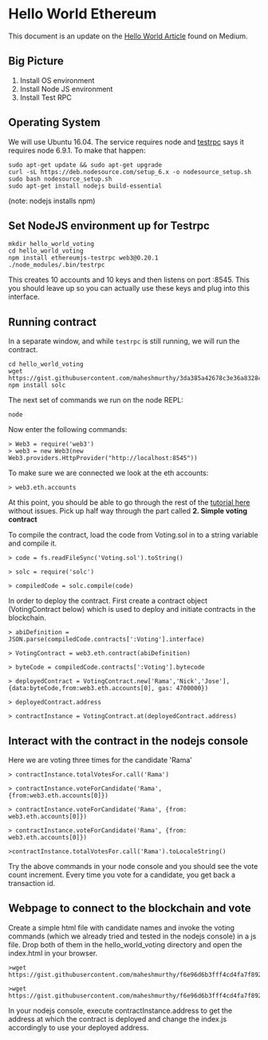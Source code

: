# Hello World Ethereum

This document is an update on the [Hello World Article](https://medium.com/@mvmurthy/full-stack-hello-world-voting-ethereum-dapp-tutorial-part-1-40d2d0d807c2) found on Medium. 

## Big Picture

1. Install OS environment
1. Install Node JS environment
1. Install Test RPC

## Operating System

We will use Ubuntu 16.04.  The service requires node and [testrpc](https://github.com/ethereumjs/testrpc) says it requires node 6.9.1.  To make that happen: 

```
sudo apt-get update && sudo apt-get upgrade
curl -sL https://deb.nodesource.com/setup_6.x -o nodesource_setup.sh
sudo bash nodesource_setup.sh
sudo apt-get install nodejs build-essential

```
(note: nodejs installs npm)

## Set NodeJS environment up for Testrpc

```
mkdir hello_world_voting
cd hello_world_voting
npm install ethereumjs-testrpc web3@0.20.1
./node_modules/.bin/testrpc
```

This creates 10 accounts and 10 keys and then listens on port :8545.  This you should leave up so you can actually use these keys and plug into this interface. 

## Running contract

In a separate window, and while ```testrpc``` is still running, we will run the contract. 

```
cd hello_world_voting
wget https://gist.githubusercontent.com/maheshmurthy/3da385a42678c3e36a8328cbe47cae5b/raw/e451f3b141042de86d4fac9e0eddc151b666ef68/Voting.sol
npm install solc
```

The next set of commands we run on the node REPL: 

```
node
```

Now enter the following commands: 

```
> Web3 = require('web3')
> web3 = new Web3(new Web3.providers.HttpProvider("http://localhost:8545"))
```
To make sure we are connected we look at the eth accounts: 

```
> web3.eth.accounts
```

At this point, you should be able to go through the rest of the [tutorial here](https://medium.com/@mvmurthy/full-stack-hello-world-voting-ethereum-dapp-tutorial-part-1-40d2d0d807c2) without issues. Pick up half way through the part called <b>2. Simple voting contract</b>


To compile the contract, load the code from Voting.sol in to a string variable and compile it.</b>

```
> code = fs.readFileSync('Voting.sol').toString()

> solc = require('solc')

> compiledCode = solc.compile(code)
```

In order to deploy the contract. First create a contract object (VotingContract below) which is used to deploy and initiate contracts in the blockchain.</b>

```
> abiDefinition = JSON.parse(compiledCode.contracts[':Voting'].interface)

> VotingContract = web3.eth.contract(abiDefinition)

> byteCode = compiledCode.contracts[':Voting'].bytecode

> deployedContract = VotingContract.new['Rama','Nick','Jose'],{data:byteCode,from:web3.eth.accounts[0], gas: 4700000})

> deployedContract.address

> contractInstance = VotingContract.at(deployedContract.address)
```

## Interact with the contract in the nodejs console

Here we are voting three times for the candidate 'Rama'

```
> contractInstance.totalVotesFor.call('Rama')

> contractInstance.voteForCandidate('Rama',{from:web3.eth.accounts[0]})

> contractInstance.voteForCandidate('Rama', {from: web3.eth.accounts[0]})

> contractInstance.voteForCandidate('Rama', {from: web3.eth.accounts[0]})

>contractInstance.totalVotesFor.call('Rama').toLocaleString()
```
Try the above commands in your node console and you should see the vote count increment. Every time you vote for a candidate, you get back a transaction id.

## Webpage to connect to the blockchain and vote

Create a simple html file with candidate names and invoke the voting commands (which we already tried and tested in the nodejs console) in a js file. Drop both of them in the hello_world_voting directory and open the index.html in your browser.

```
>wget https://gist.githubusercontent.com/maheshmurthy/f6e96d6b3fff4cd4fa7f892de8a1a1b4/raw/e7e7d4e063c5bdd4fb6bc17d7b75370de42d48ee/index.html

>wget https://gist.githubusercontent.com/maheshmurthy/f6e96d6b3fff4cd4fa7f892de8a1a1b4/raw/e7e7d4e063c5bdd4fb6bc17d7b75370de42d48ee/index.js

```

In your nodejs console, execute contractInstance.address to get the address at which the contract is deployed and change the index.js accordingly to use your deployed address.